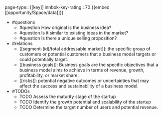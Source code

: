 page-type:: [[key]]
innbok-key-rating:: 70
{{embed [[opportunity/Space/data]]}}
- #questions
  - #question How original is the business idea?
  - #question Is it similar to existing ideas in the market?
  - #question Is there a unique selling proposition?
- #relations
  - [[segment-(id)/total addressable market]]: the specific group of customers or potential customers that a business model targets or could potentially target.
  - [[business goals]]: Business goals are the specific objectives that a business model aims to achieve in terms of revenue, growth, profitability, or market share.
  - [[risks]]: potential negative outcomes or uncertainties that may affect the success and sustainability of a business model.
- #TODOs
  - TODO Assess the maturity stage of the startup
  - TODO  Identify the growth potential and scalability of the startup
  - TODO  Determine the target number of users and potential revenue.



